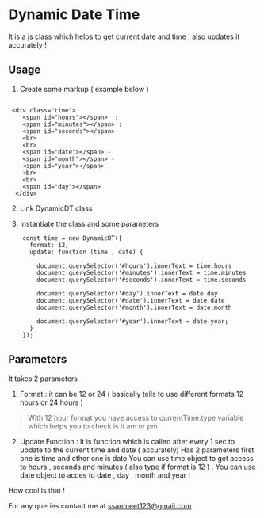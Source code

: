 # Dynamic Date Time 
It is a js class which helps to get current date and time ; also updates it accurately ! 

## Usage 

1. Create some markup ( example below ) 

```

 <div class="time">
    <span id="hours"></span>  :
    <span id="minutes"></span> :
    <span id="seconds"></span>
    <br>
    <br>
    <span id="date"></span> -
    <span id="month"></span> -
    <span id="year"></span>
    <br>
    <br>
    <span id="day"></span>
  </div>

```
2. Link DynamicDT class 

3. Instantiate the class and some parameters 

```
    const time = new DynamicDT({
      format: 12,
      update: function (time , date) {

        document.querySelector('#hours').innerText = time.hours
        document.querySelector('#minutes').innerText = time.minutes
        document.querySelector('#seconds').innerText = time.seconds

        document.querySelector('#day').innerText = date.day
        document.querySelector('#date').innerText = date.date
        document.querySelector('#month').innerText = date.month

        document.querySelector('#year').innerText = date.year;
      }
    });

```

## Parameters 

It takes 2 parameters 

1. Format : it can be 12 or 24 ( basically tells to use different formats 12 hours or 24 hours ) 
> With 12 hour format you have access to currentTime.type variable which helps you to check is it am or pm 

2. Update Function :
 It is function which is called after every 1 sec to update to the current time and date ( accurately) 
 Has 2 parameters  first one is time and other one is date 
 You can use time object to get access to hours , seconds and minutes ( also type if format is 12 ) .
 You can use date object to acces to date , day , month and year ! 

How cool is that !

For any queries contact me at ssanmeet123@gmail.com 
